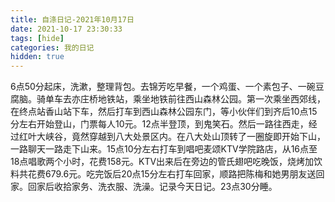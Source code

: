 ```yaml
---
title: 自涤日记-2021年10月17日
date: 2021-10-17 23:30:33
tags: [hide]
categories: 我的日记
hidden: true
---
```

6点50分起床，洗漱，整理背包。去锦芳吃早餐，一个鸡蛋、一个素包子、一碗豆腐脑。骑单车去亦庄桥地铁站，乘坐地铁前往西山森林公园。第一次乘坐西郊线，在终点站香山站下车，然后打车到西山森林公园东门，等小伙伴们到齐后10点15分左右开始登山，门票每人10元。12点半登顶，到鬼笑石。然后一路往西走，经过红叶大峡谷，竟然穿越到八大处景区内。在八大处山顶转了一圈旋即开始下山，一路聊天一路走下山来。15点10分左右打车到唱吧麦颂KTV学院路店，从16点至18点唱歌两个小时，花费158元。KTV出来后在旁边的管氏翅吧吃晚饭，烧烤加饮料共花费679.6元。吃完饭后20点15分左右打车回家，顺路把陈梅和她男朋友送回家。回家后收拾家务、洗衣服、洗澡。记录今天日记。23点30分睡。